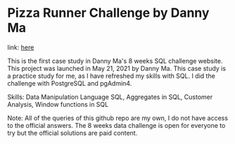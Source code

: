 # Pizza Runner Challenge by Danny Ma <br />
link: [here](https://8weeksqlchallenge.com/case-study-1/) <br />

This is the first case study in Danny Ma's 8 weeks SQL challenge website. This project was launched in May 21, 2021 by Danny Ma. This case study is a practice study for me, as I have refreshed my skills with SQL. I did the challenge with PostgreSQL and pgAdmin4.

Skills: Data Manipulation Language SQL, Aggregates in SQL, Customer Analysis, Window functions in SQL

Note: All of the queries of this github repo are my own, I do not have access to the official answers. The 8 weeks data challenge is open for everyone to try but the official solutions are paid content. 


